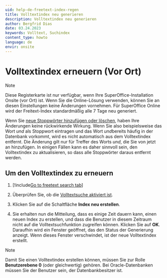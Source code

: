 ```yaml
---
uid: help-de-freetext-index-regen
title: Volltextindex neu generieren
description: Volltextindex neu generieren
author: Bergfrid Dias
date: 03.24.2023
keywords: Volltext, Suchindex
content_type: howto
language: de
envir: onsite
---
```


# Volltextindex erneuern (Vor Ort)

> [!NOTE]
> Diese Registerkarte ist nur verfügbar, wenn Ihre SuperOffice-Installation Onsite (vor Ort) ist. Wenn Sie die Online-Lösung verwenden, können Sie an diesen Einstellungen keine Änderungen vornehmen. Für SuperOffice Online wird der Freitext-Index standardmäßig alle 7 Tage neu generiert.

Wenn Sie [neue Stoppwörter hinzufügen oder löschen][1], haben Ihre Änderungen keine rückwirkende Wirkung. Wenn Sie also beispielsweise das Wort *und* als Stoppwort eintragen und das Wort *und*bereits häufig in der Datenbank vorkommt, wird es nicht automatisch aus dem Volltextindex entfernt. Die Änderung gilt nur für Treffer des Worts *und*, die Sie von jetzt an hinzufügen. In einigen Fällen kann es daher sinnvoll sein, den Volltextindex zu aktualisieren, so dass alle Stoppwörter daraus entfernt werden.

## Um den Volltextindex zu erneuern

1. [!include[Go to freetext search tab](../includes/goto-freetext.md)]

1. Überprüfen Sie, ob die [Volltextsuche aktiviert ist][4].

1. Klicken Sie auf die Schaltfläche **Index neu erstellen**.

1. Sie erhalten nun die Mitteilung, dass es einige Zeit dauern kann, einen neuen Index zu erstellen, und dass die Benutzer in diesem Zeitraum nicht auf die Volltextsuchfunktion zugreifen können. Klicken Sie auf **OK**. Daraufhin wird ein Fenster geöffnet, das den Status der Generierung anzeigt. Wenn dieses Fenster verschwindet, ist der neue Volltextindex erstellt.

> [!NOTE]
> Damit Sie einen Volltextindex erstellen können, müssen Sie zur Rolle **Benutzerebene 0** (oder gleichwertig) gehören. Bei Oracle-Datenbanken müssen Sie der Benutzer sein, der Datenbankbesitzer ist.

<!-- Referenced links -->
[1]: stopwords.md
[4]: enable.md

<!-- Referenced images -->
